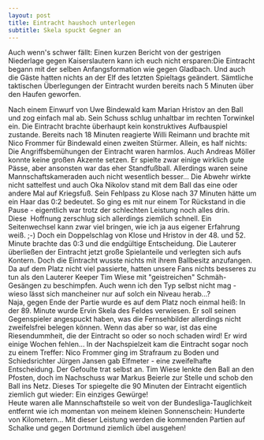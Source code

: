 ```yaml
---
layout: post
title: Eintracht haushoch unterlegen
subtitle: Skela spuckt Gegner an
---
```


Auch wenn's schwer fällt: Einen kurzen Bericht von der gestrigen Niederlage gegen Kaiserslautern kann ich euch nicht ersparen:Die Eintracht begann mit der selben Anfangsformation wie gegen Gladbach. Und auch die Gäste hatten nichts an der Elf des letzten Spieltags geändert. Sämtliche taktischen Überlegungen der Eintracht wurden bereits nach 5 Minuten über den Haufen geworfen. 

Nach einem Einwurf von Uwe Bindewald kam Marian Hristov an den Ball und zog einfach mal ab. Sein Schuss schlug unhaltbar im rechten Torwinkel ein. Die Eintracht brachte überhaupt kein konstruktives Aufbauspiel zustande. Bereits nach 18 Minuten reagierte Willi Reimann und brachte mit Nico Frommer für Bindewald einen zweiten Stürmer. Allein, es half nichts: Die Angriffsbemühungen der Eintracht waren harmlos. Auch Andreas Möller konnte keine großen Akzente setzen. Er spielte zwar einige wirklich gute Pässe, aber ansonsten war das eher Standfußball. Allerdings waren seine Mannschaftskameraden auch nicht wesentlich besser... Die Abwehr wirkte nicht sattelfest und auch Oka Nikolov stand mit dem Ball das eine oder andere Mal auf Kriegsfuß. Sein Fehlpass zu Klose nach 37 Minuten hätte um ein Haar das 0:2 bedeutet. So ging es mit nur einem Tor Rückstand in die Pause - eigentlich war trotz der schlechten Leistung noch alles drin.  
Diese  Hoffnung zerschlug sich allerdings ziemlich schnell. Ein Seitenwechsel kann zwar viel bringen, wie ich ja aus eigener Erfahrung weiß. ;-) Doch ein Doppelschlag von Klose und Hristov in der 48. und 52. Minute brachte das 0:3 und die endgültige Entscheidung. Die Lauterer überließen der Eintracht jetzt große Spielanteile und verlegten sich aufs Kontern. Doch die Eintracht wusste nichts mit ihrem Ballbesitz anzufangen. Da auf dem Platz nicht viel passierte, hatten unsere Fans nichts besseres zu tun als den Lauterer Keeper Tim Wiese mit "geistreichen" Schmäh-Gesängen zu beschimpfen. Auch wenn ich den Typ selbst nicht mag - wieso lässt sich mancheiner nur auf solch ein Niveau herab...?  
Naja, gegen Ende der Partie wurde es auf dem Platz noch einmal heiß: In der 89. Minute wurde Ervin Skela des Feldes verwiesen. Er soll seinen Gegenspieler angespuckt haben, was die Fernsehbilder allerdings nicht zweifelsfrei belegen können. Wenn das aber so war, ist das eine Riesendummheit, die der Eintracht so oder so noch schaden wird! Er wird einige Wochen fehlen... In der Nachspielzeit kam die Eintracht sogar noch zu einem Treffer: Nico Frommer ging im Strafraum zu Boden und Schiedsrichter Jürgen Jansen gab Elfmeter - eine zweifelhafte Entscheidung. Der Gefoulte trat selbst an. Tim Wiese lenkte den Ball an den Pfosten, doch im Nachschuss war Markus Beierle zur Stelle und schob den Ball ins Netz. Dieses Tor spiegelte die 90 Minuten der Eintracht eigentlich ziemlich gut wieder: Ein einziges Gewürge!  
Heute waren alle Mannschaftsteile so weit von der Bundesliga-Tauglichkeit entfernt wie ich momentan von meinem kleinen Sonnenschein: Hunderte von Kilometern... Mit dieser Leistung werden die kommenden Partien auf Schalke und gegen Dortmund ziemlich übel ausgehen!
